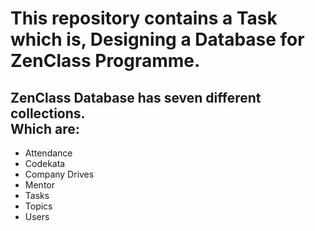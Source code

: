 # This repository contains a Task which is, Designing a Database for ZenClass Programme. 
<h2>ZenClass Database has seven different collections. <br />Which are:</h2>
<ul>
  <li>Attendance</li>
  <li>Codekata</li>
  <li>Company Drives</li>
  <li>Mentor</li>
  <li>Tasks</li>
  <li>Topics</li>
  <li>Users</li>
</ul>
